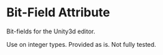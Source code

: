 # Bit-Field Attribute
Bit-fields for the Unity3d editor.

Use on integer types. Provided as is. Not fully tested.
